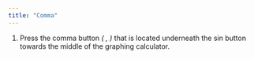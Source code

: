 ```yaml
---
title: "Comma"
---
```


1. Press the comma button *( , )* that is located underneath the sin button towards the middle of the graphing calculator. 
